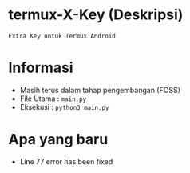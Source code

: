 # termux-X-Key (Deskripsi)

    Extra Key untuk Termux Android


# Informasi

*    Masih terus dalam tahap pengembangan (FOSS)
*    File Utama :  <code>main.py</code>
*    Eksekusi :  <code>python3 main.py</code>


# Apa yang baru
	
*    Line 77 error has been fixed
